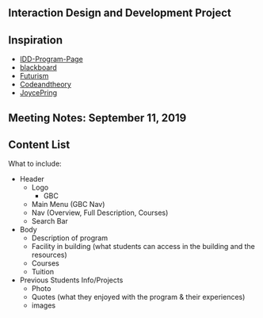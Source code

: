 ## Interaction Design and Development Project

## Inspiration 
- [IDD-Program-Page](https://www.georgebrown.ca/programs/interaction-design-program-g113/?year=2019)
- [blackboard](bb-gbc.blackboard.com)
- [Futurism](futurism.com)
- [Codeandtheory](codeandtheory.com)
- [JoycePring](joycepring.com)

## Meeting Notes: September 11, 2019

## Content List 
What to include: 

- Header 
    - Logo 
        - GBC
    - Main Menu (GBC Nav)
    - Nav (Overview, Full Description, Courses)
    - Search Bar
- Body 
    - Description of program 
    - Facility in building (what students can access in the building and the resources)
    - Courses 
    - Tuition 
 - Previous Students Info/Projects
    - Photo 
    - Quotes (what they enjoyed with the program & their experiences)
    - images 


